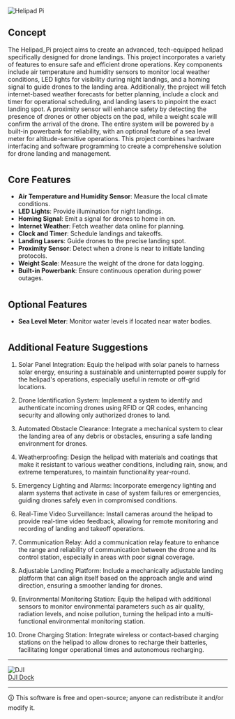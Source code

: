 ![Helipad Pi](https://github.com/sourceduty/Helipad_Pi/assets/123030236/e7783fff-69ee-404e-a67c-9efc89a8d7d8)

## Concept

The Helipad_Pi project aims to create an advanced, tech-equipped helipad specifically designed for drone landings. This project incorporates a variety of features to ensure safe and efficient drone operations. Key components include air temperature and humidity sensors to monitor local weather conditions, LED lights for visibility during night landings, and a homing signal to guide drones to the landing area. Additionally, the project will fetch internet-based weather forecasts for better planning, include a clock and timer for operational scheduling, and landing lasers to pinpoint the exact landing spot. A proximity sensor will enhance safety by detecting the presence of drones or other objects on the pad, while a weight scale will confirm the arrival of the drone. The entire system will be powered by a built-in powerbank for reliability, with an optional feature of a sea level meter for altitude-sensitive operations. This project combines hardware interfacing and software programming to create a comprehensive solution for drone landing and management.

#
## Core Features

- **Air Temperature and Humidity Sensor**: Measure the local climate conditions.
- **LED Lights**: Provide illumination for night landings.
- **Homing Signal**: Emit a signal for drones to home in on.
- **Internet Weather**: Fetch weather data online for planning.
- **Clock and Timer**: Schedule landings and takeoffs.
- **Landing Lasers**: Guide drones to the precise landing spot.
- **Proximity Sensor**: Detect when a drone is near to initiate landing protocols.
- **Weight Scale**: Measure the weight of the drone for data logging.
- **Built-in Powerbank**: Ensure continuous operation during power outages.

#
## Optional Features

- **Sea Level Meter**: Monitor water levels if located near water bodies.

#
## Additional Feature Suggestions

1. Solar Panel Integration: Equip the helipad with solar panels to harness solar energy, ensuring a sustainable and uninterrupted power supply for the helipad's operations, especially useful in remote or off-grid locations.

2. Drone Identification System: Implement a system to identify and authenticate incoming drones using RFID or QR codes, enhancing security and allowing only authorized drones to land.

3. Automated Obstacle Clearance: Integrate a mechanical system to clear the landing area of any debris or obstacles, ensuring a safe landing environment for drones.

4. Weatherproofing: Design the helipad with materials and coatings that make it resistant to various weather conditions, including rain, snow, and extreme temperatures, to maintain functionality year-round.

5. Emergency Lighting and Alarms: Incorporate emergency lighting and alarm systems that activate in case of system failures or emergencies, guiding drones safely even in compromised conditions.

6. Real-Time Video Surveillance: Install cameras around the helipad to provide real-time video feedback, allowing for remote monitoring and recording of landing and takeoff operations.

7. Communication Relay: Add a communication relay feature to enhance the range and reliability of communication between the drone and its control station, especially in areas with poor signal coverage.

8. Adjustable Landing Platform: Include a mechanically adjustable landing platform that can align itself based on the approach angle and wind direction, ensuring a smoother landing for drones.

9. Environmental Monitoring Station: Equip the helipad with additional sensors to monitor environmental parameters such as air quality, radiation levels, and noise pollution, turning the helipad into a multi-functional environmental monitoring station.

10. Drone Charging Station: Integrate wireless or contact-based charging stations on the helipad to allow drones to recharge their batteries, facilitating longer operational times and autonomous recharging.

***

![DJI](https://github.com/sourceduty/Helipad_Pi/assets/123030236/0a568142-24e8-4524-864e-3a4c70079921)
<br>
[DJI Dock](https://enterprise.dji.com/dock)

***
🛈 This software is free and open-source; anyone can redistribute it and/or modify it.
